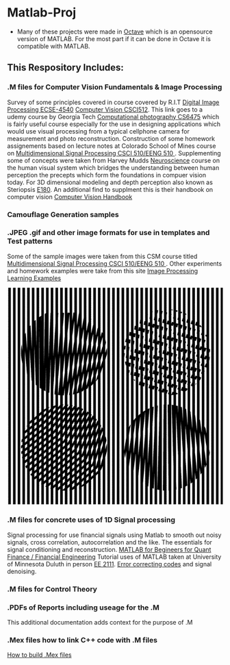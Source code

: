 # Matlab-Proj
* Many of these projects were made in [Octave](https://www.gnu.org/software/octave/) which is an opensource version of MATLAB. For the most part if it can be done in Octave it is compatible with MATLAB.


## This Respository Includes: 


### .M files for Computer Vision Fundamentals & Image Processing 
Survey of some principles covered in course covered by R.I.T  [Digital Image Processing ECSE-4540](https://www.youtube.com/watch?v=UhDlL-tLT2U&list=PLuh62Q4Sv7BUf60vkjePfcOQc8sHxmnDX)  [Computer Vision CSCI512](https://www.youtube.com/watch?v=skaQfPQFSyY&list=PL7v9EfkjLswLfjcI-qia-Z-e3ntl9l6vp).  This link goes to a udemy course by Georgia Tech [Computational photography CS6475](https://www.youtube.com/watch?v=45gqr8e6WG4&list=PLAwxTw4SYaPn-unAWtRMleY4peSe4OzIY) which is fairly useful course especially for the use in designing applications which would use visual processing from a typical cellphone camera for measurement and photo reconstruction. Construction of some homework assignements based on lecture notes at Colorado School of Mines course on [Multidimensional Signal Processing  CSCI 510/EENG 510 ](http://inside.mines.edu/~whoff/courses/EENG510/).  Supplementing some of concepts were taken from Harvey Mudds [Neuroscience](http://fourier.eng.hmc.edu/e180/lectures/) course on the human visual system which bridges the understanding between human perception the precepts which form the foundations in compuer vision today. For 3D dimensional modeling and depth perception also known as Steriopsis [E180](http://fourier.eng.hmc.edu/e180/lectures/depth/node1.html). An additional find to supplment this is their handbook on computer vision [Computer Vision Handbook](https://www.cs.hmc.edu/~fleck/computer-vision-handbook/index.html) 


### Camouflage  Generation samples 



### .JPEG .gif and other image formats for use in templates and  Test patterns
 Some of the sample images were taken from this CSM  course titled [Multidimensional Signal Processing  CSCI 510/EENG 510 ](http://inside.mines.edu/~whoff/courses/EENG510/).  Other experiments and homework examples were take from this site [Image Processing Learning Examples](https://homepages.inf.ed.ac.uk/rbf/HIPR2/hipr_top.htm)
 
 
 
 ![Moire Pattern test image]( MoirePattern.gif)
 


### .M files for  concrete uses of 1D Signal processing 
Signal processing for use financial signals using Matlab to smooth out noisy signals, cross correlation, autocorrelation and the like. The essentials for signal conditioning and reconstruction.  [MATLAB for Begineers for Quant Finance / Financial Engineering](https://www.youtube.com/watch?v=TClFZ9V4s1w&list=PL_-KSXJS5pxMPrnEN_YmYkDHQuNGR8uiU&index=3) Tutorial uses of MATLAB taken at University of Minnesota Duluth in person [EE 2111](http://www.d.umn.edu/~ihayee/Teaching/ee2111/ee2111.htm). [Error correcting codes](http://www.eccpage.com) and signal denoising.

### .M files for Control Theory 

### .PDFs of Reports including useage for the .M
This additional documentation adds context for the purpose of .M 

### .Mex files how to link C++ code with .M files 
[How to build .Mex files](https://www.mathworks.com/help/matlab/matlab_external/build-an-executable-mex-file.html)

